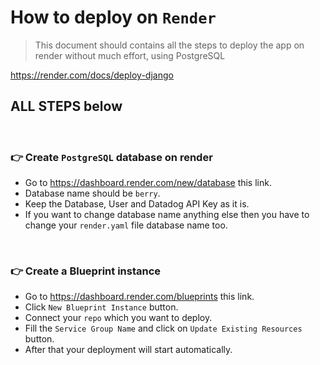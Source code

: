 # How to deploy on `Render`

> This document should contains all the steps to deploy the app on render without much effort, using PostgreSQL

https://render.com/docs/deploy-django

## ALL STEPS below

<br />

### 👉 Create `PostgreSQL` database on render

- Go to https://dashboard.render.com/new/database this link.
- Database name should be `berry`.
- Keep the Database, User and Datadog API Key as it is.
- If you want to change database name anything else then you have to change your `render.yaml` file database name too.

<br />

### 👉 Create a Blueprint instance

- Go to https://dashboard.render.com/blueprints this link.
- Click `New Blueprint Instance` button.
- Connect your `repo` which you want to deploy.
- Fill the `Service Group Name` and click on `Update Existing Resources` button.
- After that your deployment will start automatically.
